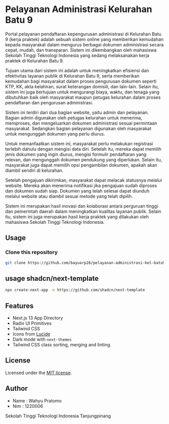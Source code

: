 # Pelayanan Administrasi Kelurahan Batu 9

Portal pelayanan pendaftaran kepengurusan administrasi di Kelurahan Batu 9 (kerja praktek) adalah sebuah sistem online yang memberikan kemudahan kepada masyarakat dalam mengurus berbagai dokumen administrasi secara cepat, mudah, dan transparan. Sistem ini dikembangkan oleh mahasiswa Sekolah Tinggi Teknologi Indonesia yang sedang melaksanakan kerja praktek di Kelurahan Batu 9.

Tujuan utama dari sistem ini adalah untuk meningkatkan efisiensi dan efektivitas layanan publik di Kelurahan Batu 9, serta memberikan kemudahan bagi masyarakat dalam proses pengurusan dokumen seperti KTP, KK, akta kelahiran, surat keterangan domisili, dan lain-lain. Selain itu, sistem ini juga bertujuan untuk mengurangi biaya, waktu, dan tenaga yang dibutuhkan baik oleh masyarakat maupun petugas kelurahan dalam proses pendaftaran dan pengurusan administrasi.

Sistem ini terdiri dari dua bagian website, yaitu admin dan pelayanan. Bagian admin digunakan oleh petugas kelurahan untuk menerima, memproses, dan mengeluarkan dokumen administrasi sesuai permintaan masyarakat. Sedangkan bagian pelayanan digunakan oleh masyarakat untuk mengunggah dokumen yang perlu diurus.

Untuk memanfaatkan sistem ini, masyarakat perlu melakukan registrasi terlebih dahulu dengan mengisi data diri. Setelah itu, mereka dapat memilih jenis dokumen yang ingin diurus, mengisi formulir pendaftaran yang relevan, dan mengunggah dokumen pendukung yang diperlukan. Selain itu, masyarakat juga dapat memilih opsi pengambilan dokumen, apakah akan diambil sendiri di kelurahan.

Setelah pengajuan dikirimkan, masyarakat dapat melacak statusnya melalui website. Mereka akan menerima notifikasi jika pengajuan sudah diproses dan dokumen sudah siap. Dokumen yang telah selesai dapat diunduh melalui website atau diambil sesuai metode yang telah dipilih.

Sistem ini merupakan hasil inovasi dan kolaborasi antara perguruan tinggi dan pemerintah daerah dalam meningkatkan kualitas layanan publik. Selain itu, sistem ini juga merupakan hasil kerja praktek yang dilakukan oleh mahasiswa Sekolah Tinggi Teknologi Indonesia.

## Usage

### Clone this repository
```bash
git clone https://github.com/bayuarp26/pelayanan-administrasi-kel-batu9-ts.git
```

## usage shadcn/next-template

```bash
npx create-next-app -e https://github.com/shadcn/next-template
```

## Features

- Next.js 13 App Directory
- Radix UI Primitives
- Tailwind CSS
- Icons from [Lucide](https://lucide.dev)
- Dark mode with `next-themes`
- Tailwind CSS class sorting, merging and linting.

## License

Licensed under the [MIT license](https://github.com/shadcn/ui/blob/main/LICENSE.md).


## Author
- Name : Wahyu Pratomo
- Nim : 1220006

Sekolah Tinggi Teknologi Indonesia Tanjungpinang
